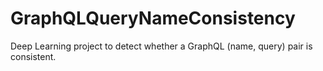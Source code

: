 # GraphQLQueryNameConsistency
Deep Learning project to detect whether a GraphQL (name, query) pair is consistent.
